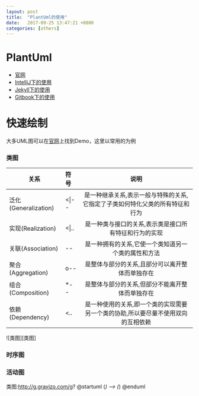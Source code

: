 ```yaml
---
layout: post
title:  "PlantUml的使用"
date:   2017-09-25 13:47:21 +0800
categories: [others]
---
```

# PlantUml
- [官网](http://plantuml.com)
- [IntelliJ下的使用](http://blog.csdn.net/imduan/article/details/53857921)
- [Jekyll下的使用](https://github.com/yjpark/jekyll-plantuml)
- [Gitbook下的使用](https://github.com/lyhcode/gitbook-plugin-plantuml)

# 快速绘制
大多UML图可以在[官网](http://plantuml.com)上找到Demo，这里以常用的为例  
### 类图  

|关系|符号|说明|
|---|:---|:---:|
|泛化(Generalization)|&lt;&#124;--|是一种继承关系,表示一般与特殊的关系,它指定了子类如何特化父类的所有特征和行为|
|实现(Realization)|&lt;&#124;..|是一种类与接口的关系,表示类是接口所有特征和行为的实现|
|关联(Association)|--|是一种拥有的关系,它使一个类知道另一个类的属性和方法|
|聚合(Aggregation)|o--|是整体与部分的关系,且部分可以离开整体而单独存在|
|组合(Composition)|*--|是整体与部分的关系,但部分不能离开整体而单独存在|
|依赖(Dependency)|&lt;..|是一种使用的关系,即一个类的实现需要另一个类的协助,所以要尽量不使用双向的互相依赖|

![类图][类图]
### 时序图  

### 活动图  


类图:http://g.gravizo.com/g?
@startuml
(*) --> (*)
@enduml
